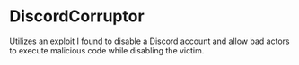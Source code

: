 # DiscordCorruptor
Utilizes an exploit I found to disable a Discord account and allow bad actors to execute malicious code while disabling the victim.
